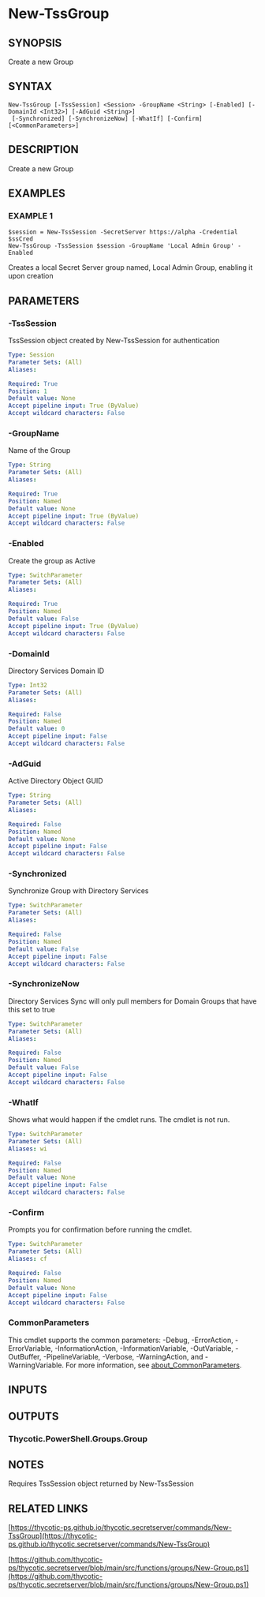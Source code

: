 # New-TssGroup

## SYNOPSIS
Create a new Group

## SYNTAX

```
New-TssGroup [-TssSession] <Session> -GroupName <String> [-Enabled] [-DomainId <Int32>] [-AdGuid <String>]
 [-Synchronized] [-SynchronizeNow] [-WhatIf] [-Confirm] [<CommonParameters>]
```

## DESCRIPTION
Create a new Group

## EXAMPLES

### EXAMPLE 1
```
$session = New-TssSession -SecretServer https://alpha -Credential $ssCred
New-TssGroup -TssSession $session -GroupName 'Local Admin Group' -Enabled
```

Creates a local Secret Server group named, Local Admin Group, enabling it upon creation

## PARAMETERS

### -TssSession
TssSession object created by New-TssSession for authentication

```yaml
Type: Session
Parameter Sets: (All)
Aliases:

Required: True
Position: 1
Default value: None
Accept pipeline input: True (ByValue)
Accept wildcard characters: False
```

### -GroupName
Name of the Group

```yaml
Type: String
Parameter Sets: (All)
Aliases:

Required: True
Position: Named
Default value: None
Accept pipeline input: True (ByValue)
Accept wildcard characters: False
```

### -Enabled
Create the group as Active

```yaml
Type: SwitchParameter
Parameter Sets: (All)
Aliases:

Required: True
Position: Named
Default value: False
Accept pipeline input: True (ByValue)
Accept wildcard characters: False
```

### -DomainId
Directory Services Domain ID

```yaml
Type: Int32
Parameter Sets: (All)
Aliases:

Required: False
Position: Named
Default value: 0
Accept pipeline input: False
Accept wildcard characters: False
```

### -AdGuid
Active Directory Object GUID

```yaml
Type: String
Parameter Sets: (All)
Aliases:

Required: False
Position: Named
Default value: None
Accept pipeline input: False
Accept wildcard characters: False
```

### -Synchronized
Synchronize Group with Directory Services

```yaml
Type: SwitchParameter
Parameter Sets: (All)
Aliases:

Required: False
Position: Named
Default value: False
Accept pipeline input: False
Accept wildcard characters: False
```

### -SynchronizeNow
Directory Services Sync will only pull members for Domain Groups that have this set to true

```yaml
Type: SwitchParameter
Parameter Sets: (All)
Aliases:

Required: False
Position: Named
Default value: False
Accept pipeline input: False
Accept wildcard characters: False
```

### -WhatIf
Shows what would happen if the cmdlet runs.
The cmdlet is not run.

```yaml
Type: SwitchParameter
Parameter Sets: (All)
Aliases: wi

Required: False
Position: Named
Default value: None
Accept pipeline input: False
Accept wildcard characters: False
```

### -Confirm
Prompts you for confirmation before running the cmdlet.

```yaml
Type: SwitchParameter
Parameter Sets: (All)
Aliases: cf

Required: False
Position: Named
Default value: None
Accept pipeline input: False
Accept wildcard characters: False
```

### CommonParameters
This cmdlet supports the common parameters: -Debug, -ErrorAction, -ErrorVariable, -InformationAction, -InformationVariable, -OutVariable, -OutBuffer, -PipelineVariable, -Verbose, -WarningAction, and -WarningVariable. For more information, see [about_CommonParameters](http://go.microsoft.com/fwlink/?LinkID=113216).

## INPUTS

## OUTPUTS

### Thycotic.PowerShell.Groups.Group
## NOTES
Requires TssSession object returned by New-TssSession

## RELATED LINKS

[https://thycotic-ps.github.io/thycotic.secretserver/commands/New-TssGroup](https://thycotic-ps.github.io/thycotic.secretserver/commands/New-TssGroup)

[https://github.com/thycotic-ps/thycotic.secretserver/blob/main/src/functions/groups/New-Group.ps1](https://github.com/thycotic-ps/thycotic.secretserver/blob/main/src/functions/groups/New-Group.ps1)

